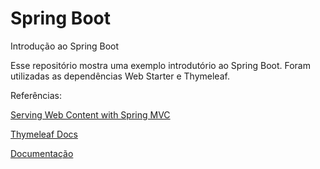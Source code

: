 # Spring Boot
Introdução ao Spring Boot

Esse repositório mostra uma exemplo introdutório ao Spring Boot.
Foram utilizadas as dependências Web Starter e Thymeleaf.

Referências:

[Serving Web Content with Spring MVC](https://spring.io/guides/gs/serving-web-content)

[Thymeleaf Docs](https://www.thymeleaf.org/doc/tutorials/3.1/usingthymeleaf.html)

[Documentação](/docs/springboot.pdf)
